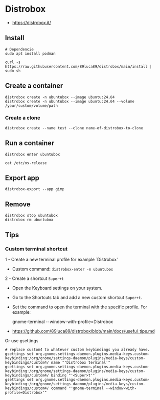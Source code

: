 # Distrobox

* <https://distrobox.it/>

## Install

    # Dependencie
    sudo apt install podman

    curl -s https://raw.githubusercontent.com/89luca89/distrobox/main/install | sudo sh

## Create a container

    distrobox create -n ubuntubox --image ubuntu:24.04
    distrobox create -n ubuntubox --image ubuntu:24.04 --volume /your/custom/volume/path

### Create a clone

    distrobox create --name test --clone name-of-distrobox-to-clone

## Run a container

    distrobox enter ubuntubox

    cat /etc/os-release


## Export app

    distrobox-export --app gimp


## Remove

    distrobox stop ubuntubox
    distrobox rm ubuntubox


## Tips

### Custom terminal shortcut

1 - Create a new terminal profile for example `Distrobox'

* Custom command: `distrobox-enter -n ubuntubox`

2 - Create a shortcut `Super+t`

* Open the Keyboard settings on your system.
* Go to the Shortcuts tab and add a new custom shortcut `Super+t`.
* Set the command to open the terminal with the specific profile. For example:

    gnome-terminal --window-with-profile=Distrobox

* <https://github.com/89luca89/distrobox/blob/main/docs/useful_tips.md>

Or use gsettings

    # replace custom4 to whatever custom keybindings you already have.
    gsettings set org.gnome.settings-daemon.plugins.media-keys.custom-keybinding:/org/gnome/settings-daemon/plugins/media-keys/custom-keybindings/custom4/ name "'Distrobox terminal'"
    gsettings set org.gnome.settings-daemon.plugins.media-keys.custom-keybinding:/org/gnome/settings-daemon/plugins/media-keys/custom-keybindings/custom4/ binding "'<Super>t'"
    gsettings set org.gnome.settings-daemon.plugins.media-keys.custom-keybinding:/org/gnome/settings-daemon/plugins/media-keys/custom-keybindings/custom4/ command "'gnome-terminal --window-with-profile=Distrobox'"
